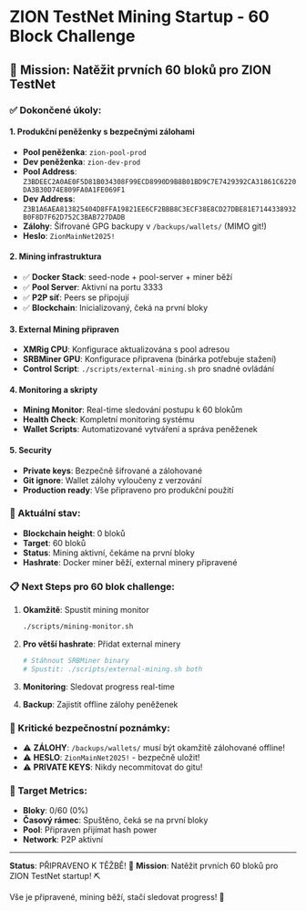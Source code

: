 # ZION TestNet Mining Startup - 60 Block Challenge

## 🎯 Mission: Natěžit prvních 60 bloků pro ZION TestNet

### ✅ Dokončené úkoly:

#### 1. Produkční peněženky s bezpečnými zálohami
- **Pool peněženka**: `zion-pool-prod`
- **Dev peněženka**: `zion-dev-prod`
- **Pool Address**: `Z3BDEEC2A0AE0F5D81B034308F99ECD8990D9B8B01BD9C7E7429392CA31861C6220DA3B30D74E809FA0A1FE069F1`
- **Dev Address**: `Z3B1A6AEA813825404D8FFA19821EE6CF2BBB8C3ECF38E8CD27DBE81E7144338932B0F8D7F62D752C3BAB727DADB`
- **Zálohy**: Šifrované GPG backupy v `/backups/wallets/` (MIMO git!)
- **Heslo**: `ZionMainNet2025!`

#### 2. Mining infrastruktura
- ✅ **Docker Stack**: seed-node + pool-server + miner běží
- ✅ **Pool Server**: Aktivní na portu 3333
- ✅ **P2P síť**: Peers se připojují
- ✅ **Blockchain**: Inicializovaný, čeká na první bloky

#### 3. External Mining připraven
- **XMRig CPU**: Konfigurace aktualizována s pool adresou
- **SRBMiner GPU**: Konfigurace připravena (binárka potřebuje stažení)
- **Control Script**: `./scripts/external-mining.sh` pro snadné ovládání

#### 4. Monitoring a skripty
- **Mining Monitor**: Real-time sledování postupu k 60 blokům
- **Health Check**: Kompletní monitoring systému
- **Wallet Scripts**: Automatizované vytváření a správa peněženek

#### 5. Security
- **Private keys**: Bezpečně šifrované a zálohované
- **Git ignore**: Wallet zálohy vyloučeny z verzování
- **Production ready**: Vše připraveno pro produkční použití

### 🚀 Aktuální stav:
- **Blockchain height**: 0 bloků
- **Target**: 60 bloků
- **Status**: Mining aktivní, čekáme na první bloky
- **Hashrate**: Docker miner běží, external minery připravené

### 📋 Next Steps pro 60 blok challenge:

1. **Okamžitě**: Spustit mining monitor
   ```bash
   ./scripts/mining-monitor.sh
   ```

2. **Pro větší hashrate**: Přidat external minery
   ```bash
   # Stáhnout SRBMiner binary
   # Spustit: ./scripts/external-mining.sh both
   ```

3. **Monitoring**: Sledovat progress real-time

4. **Backup**: Zajistit offline zálohy peněženek

### 🔐 Kritické bezpečnostní poznámky:
- ⚠️ **ZÁLOHY**: `/backups/wallets/` musí být okamžitě zálohované offline!
- ⚠️ **HESLO**: `ZionMainNet2025!` - bezpečně uložit!
- ⚠️ **PRIVATE KEYS**: Nikdy necommitovat do gitu!

### 🎯 Target Metrics:
- **Bloky**: 0/60 (0%)
- **Časový rámec**: Spuštěno, čeká se na první bloky
- **Pool**: Připraven přijímat hash power
- **Network**: P2P aktivní

---

**Status**: PŘIPRAVENO K TĚŽBĚ! 💪
**Mission**: Natěžit prvních 60 bloků pro ZION TestNet startup! ⛏️

Vše je připravené, mining běží, stačí sledovat progress! 🚀